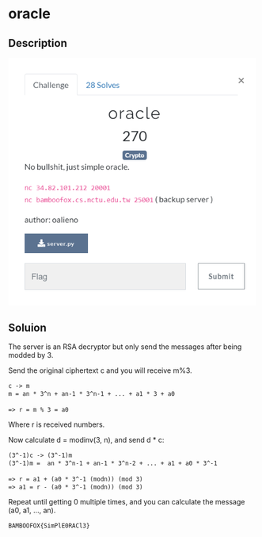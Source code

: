 # oracle

## Description

<img src="chall.png" width="500">

## Soluion

The server is an RSA decryptor but only send the messages after being modded by 3.

Send the original ciphertext c and you will receive m%3.

```
c -> m  
m = an * 3^n + an-1 * 3^n-1 + ... + a1 * 3 + a0

=> r = m % 3 = a0
```
Where r is received numbers.

Now calculate d = modinv(3, n), and send d * c:
```
(3^-1)c -> (3^-1)m
(3^-1)m =  an * 3^n-1 + an-1 * 3^n-2 + ... + a1 + a0 * 3^-1

=> r = a1 + (a0 * 3^-1 (modn)) (mod 3)
=> a1 = r - (a0 * 3^-1 (modn)) (mod 3)
```
Repeat until getting 0 multiple times, and you can calculate the message (a0, a1, ..., an).

```
BAMBOOFOX{SimPlE0RACl3}
```
